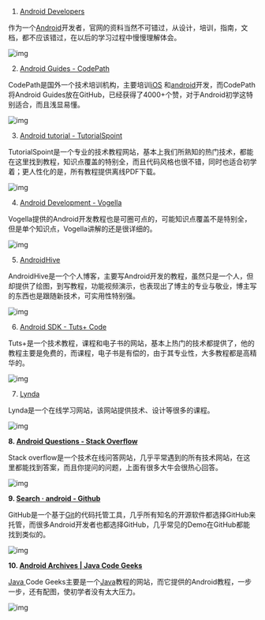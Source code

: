 1. [Android Developers](https://developer.android.com/index.html)

作为一个[Android](http://lib.csdn.net/base/android)开发者，官网的资料当然不可错过，从设计，培训，指南，文档，都不应该错过，在以后的学习过程中慢慢理解体会。

![img](http://img.ptcms.csdn.net/article/201502/23/54ea8d152c228_middle.jpg)

2. [Android Guides - CodePath](http://guides.codepath.com/android) 

CodePath是国外一个技术培训机构，主要培训[iOS](http://lib.csdn.net/base/ios) 和[android](http://lib.csdn.net/base/android)开发，而CodePath将Android Guides放在GitHub，已经获得了4000+个赞，对于Android初学这特别适合，而且浅显易懂。

![img](http://img.ptcms.csdn.net/article/201502/23/54ea8d29cbd7c_middle.jpg)

3. [Android tutorial - TutorialSpoint](http://www.tutorialspoint.com/android/)

TutorialSpoint是一个专业的技术教程网站，基本上我们所熟知的热门技术，都能在这里找到教程，知识点覆盖的特别全，而且代码风格也很不错，同时也适合初学着；更人性化的是，所有教程提供离线PDF下载。

![img](http://img.ptcms.csdn.net/article/201502/23/54ea8d425b8a3_middle.jpg)

4. [Android Development - Vogella](http://www.vogella.com/tutorials/android.html)

Vogella提供的Android开发教程也是可圈可点的，可能知识点覆盖不是特别全，但是单个知识点，Vogella讲解的还是很详细的。

![img](http://img.ptcms.csdn.net/article/201502/23/54ea8d570a7ce_middle.jpg)

5. [AndroidHive](http://www.androidhive.info/)

AndroidHive是一个个人博客，主要写Android开发的教程，虽然只是一个人，但却提供了绘图，到写教程，功能视频演示，也表现出了博主的专业与敬业，博主写的东西也是跟随新技术，可实用性特别强。

![img](http://img.ptcms.csdn.net/article/201502/23/54ea8d756be7a_middle.jpg)

6. [Android SDK - Tuts+ Code](http://code.tutsplus.com/categories/android-sdk)

Tuts+是一个技术教程，课程和电子书的网站，基本上热门的技术都提供了，他的教程主要是免费的，而课程，电子书是有偿的，由于其专业性，大多教程都是高精华的。

![img](http://img.ptcms.csdn.net/article/201502/23/54ea8d8cb3cb2_middle.jpg)

7. [Lynda](http://www.lynda.com/)

Lynda是一个在线学习网站，该网站提供技术、设计等很多的课程。

![img](http://img.ptcms.csdn.net/article/201502/23/54ea8db0185b8_middle.jpg)

**8. [Android Questions - Stack Overflow](http://stackoverflow.com/questions/tagged/android)**

Stack overflow是一个技术在线问答网站，几乎平常遇到的所有技术网站，在这里都能找到答案，而且你提问的问题，上面有很多大牛会很热心回答。

![img](http://img.ptcms.csdn.net/article/201502/23/54ea8dcc4513a_middle.jpg)

**9. [Search · android - Github](https://github.com/search?utf8=%E2%9C%93&q=android)**

GitHub是一个基于[Git](http://lib.csdn.net/base/git)的代码托管工具，几乎所有知名的开源软件都选择GitHub来托管，而很多Android开发者也都选择GitHub，几乎常见的Demo在GitHub都能找到类似的。

![img](http://img.ptcms.csdn.net/article/201502/23/54ea8df20c95c_middle.jpg)

**10. [Android Archives | Java Code Geeks](http://www.javacodegeeks.com/tutorials/android-tutorials/android-core-tutorials/)**

[Java ](http://lib.csdn.net/base/java)Code Geeks主要是一个[Java](http://lib.csdn.net/base/java)教程的网站，而它提供的Android教程，一步一步，还有配图，使初学者没有太大压力。

![img](http://img.ptcms.csdn.net/article/201502/23/54ea8e0edbcd1_middle.jpg)
